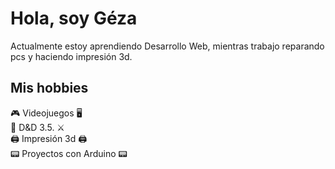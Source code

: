# Hola, soy Géza
Actualmente estoy aprendiendo Desarrollo Web, mientras trabajo reparando pcs y haciendo impresión 3d. 

## Mis hobbies
 :video_game: Videojuegos :desktop_computer:<br>
 :game_die: D&D 3.5. :crossed_swords:<br>
 :printer: Impresión 3d :printer:<br>
 :pager: Proyectos con Arduino :pager:<br>



<!--




- 🔭 I’m currently working on ...
- 🌱 I’m currently learning ...
- 👯 I’m looking to collaborate on ...
- 🤔 I’m looking for help with ...
- 💬 Ask me about ...
- 📫 How to reach me: ...
- 😄 Pronouns: ...
- ⚡ Fun fact: ...
-->
